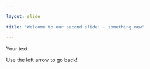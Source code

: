 ```yaml
---

layout: slide

title: "Welcome to our second slide! - something new"

---
```


Your text

Use the left arrow to go back!